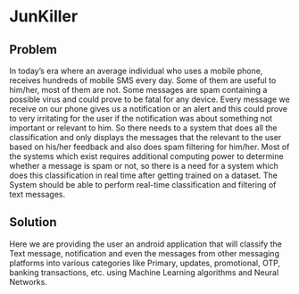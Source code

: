 # JunKiller
## Problem 
In today’s era where an average individual who uses a mobile phone, receives hundreds of 
mobile SMS every day. Some of them are useful to him/her, most of them are not. Some messages 
are spam containing a possible virus and could prove to be fatal for any device. Every message we 
receive on our phone gives us a notification or an alert and this could prove to very irritating for the 
user if the notification was about something not important or relevant to him. So there needs to a 
system that does all the classification and only displays the messages that the relevant to the user 
based on his/her feedback and also does spam filtering for him/her. 
Most of the systems which exist requires additional computing power to determine whether a message 
is spam or not, so there is a need for a system which does this classification in real time after getting 
trained on a dataset. The System should be able to perform real-time classification and filtering of text 
messages.

## Solution 
Here we are providing the user an android application that will classify the Text message, notification 
and even the messages from other messaging platforms into various categories like Primary, updates, 
promotional, OTP, banking transactions, etc. using Machine Learning algorithms and Neural Networks.
